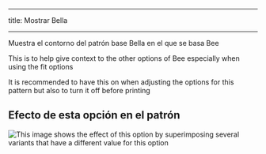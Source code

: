 ***

title: Mostrar Bella

***

Muestra el contorno del patrón base Bella en el que se basa Bee

This is to help give context to the other options of Bee especially when using the fit options

<Note>

It is recommended to have this on when adjusting the options for this pattern but also to turn it off before printing

</Note>

## Efecto de esta opción en el patrón

![This image shows the effect of this option by superimposing several variants that have a different value for this option](bee_bellaguide_sample.svg "Effect of this option on the pattern")

